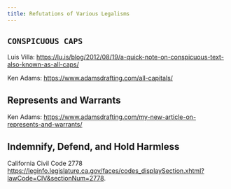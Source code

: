 ```yaml
---
title: Refutations of Various Legalisms
---
```


## `CONSPICUOUS CAPS`

Luis Villa: https://lu.is/blog/2012/08/19/a-quick-note-on-conspicuous-text-also-known-as-all-caps/

Ken Adams: https://www.adamsdrafting.com/all-capitals/

## Represents and Warrants

Ken Adams: https://www.adamsdrafting.com/my-new-article-on-represents-and-warrants/

## Indemnify, Defend, and Hold Harmless

California Civil Code 2778 https://leginfo.legislature.ca.gov/faces/codes_displaySection.xhtml?lawCode=CIV&sectionNum=2778.
